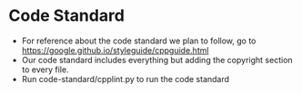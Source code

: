 # Code Standard
- For reference about the code standard we plan to follow, go to https://google.github.io/styleguide/cppguide.html
- Our code standard includes everything but adding the copyright section to
  every file.
- Run code-standard/cpplint.py <filename> to run the code standard
